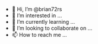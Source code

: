 - 👋 Hi, I’m @brian72rs
- 👀 I’m interested in ...
- 🌱 I’m currently learning ...
- 💞️ I’m looking to collaborate on ...
- 📫 How to reach me ...

<!---
brian72rs/brian72rs is a ✨ special ✨ repository because its `README.md` (this file) appears on your GitHub profile.
You can click the Preview link to take a look at your changes.
--->

